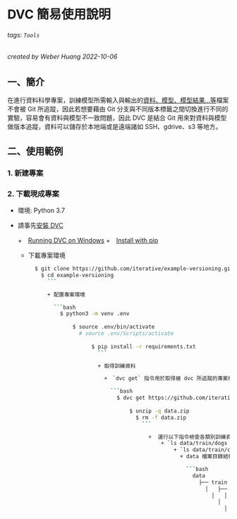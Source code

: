 # DVC 簡易使用說明

###### tags: `Tools`

###### created by Weber Huang 2022-10-06

## 一、簡介

在進行資料科學專案，訓練模型所需輸入與輸出的<u>資料、模型、模型結果...等</u>檔案不會被 Git 所追蹤，因此若想要藉由 Git 分支與不同版本標籤之間切換進行不同的實驗，容易會有資料與模型不一致問題，因此 DVC 是結合 Git 用來對資料與模型做版本追蹤，資料可以儲存於本地端或是遠端諸如 SSH、gdrive、s3 等地方。

## 二、使用範例

### 1. 新建專案

### 2. 下載現成專案

+ 環境: Python 3.7

+ 請事先[安裝 DVC](https://dvc.org/doc/install)

  +　[Running DVC on Windows](https://dvc.org/doc/user-guide/how-to/running-dvc-on-windows)
    +　[Install with pip](https://dvc.org/doc/install/windows#install-with-pip)

	+ 下載專案環境

	  ```bash
	    $ git clone https://github.com/iterative/example-versioning.git
		  $ cd example-versioning
		    ```

			+ 配置專案環境

			  ```bash
			    $ python3 -m venv .env
				  
				    $ source .env/bin/activate
					  # source .env/Scripts/activate
					    
						  $ pip install -r requirements.txt
						    ```

							+ 取得訓練資料

							  +　`dvc get` 指令用於取得被 dvc 所追蹤的專案模型資料，詳細請見j文件 [dvc get](https://dvc.org/doc/command-reference/get#get)

							    ```bash
								  $ dvc get https://github.com/iterative/dataset-registrytutorials/versioning/data.zip
								    
									  $ unzip -q data.zip
									    $ rm -f data.zip
										  ```

										    +  運行以下指令檢查各類別訓練資料是否各 500 筆
											    + `ls data/train/dogs | wc -l`
												    + `ls data/train/cats | wc -l`
													  + data 檔案目錄結構

													    ```bash
														  data
														    ├── train
															  │   ├── dogs
															    │   │   ├── dog.1.jpg
																  │   │   ├── ...
																    │   │   └── dog.500.jpg
																	  │   └── cats
																	    │       ├── cat.1.jpg
																		  │       ├── ...
																		    │       └── cat.500.jpg
																			  └── validation
																			       ├── dogs
																				        │   ├── dog.1001.jpg
																						     │   ├── ...
																							      │   └── dog.1400.jpg
																								       └── cats
																									            ├── cat.1001.jpg
																												         ├── ...
																														          └── cat.1400.jpg
																																    ```

																																	+ 使用 `dvc add` 追蹤現行的資料狀態

																																	  + [dvc add](https://dvc.org/doc/command-reference/add#add) 類似於 git add，會產出 `.dvc` 檔案 (類似緩存指針紀錄) 用來追蹤資料的元資料，並加入該資料集或模型進`.gitignore` 避免其被 Git 追蹤，Git 僅追蹤元資料檔案 `.dvc`

																																	    ```bash
																																		  $ dvc add data
																																		    ```

																																			+ 訓練模型

																																			  + 紀錄模型產出，或是可以使用進階的方法 [dvc run](https://dvc.org/doc/command-reference/run#run)

																																			    > We manually added the model output here, which isn't ideal. The preferred way of capturing command outputs is with [`dvc run`](https://dvc.org/doc/command-reference/run). More on this later.

																																				  ```bash
																																				    $ python train.py
																																					  $ dvc add model.h5
																																					    ```

																																						+ 交付修改內容，並加上標籤

																																						  ```bash
																																						    $ git add data.dvc model.h5.dvc metrics.csv .gitignore
																																							  $ git commit -m "First model, trained with 1000 images"
																																							    $ git tag -a "v1.0" -m "model v1.0, 1000 images"
																																								  ```

																																								  + 載入新的資料集訓練新模型

																																								    + 擴充訓練資料

																																									  ```bash
																																									    $ dvc get https://github.com/iterative/dataset-registry \
																																										            tutorials/versioning/new-labels.zip
																																													  $ unzip -q new-labels.zip
																																													    $ rm -f new-labels.zip
																																														  ```

																																														    + 檢查資料筆數是否變更
																																															    + `ls data/train/dogs | wc -l`
																																																    + `ls data/train/cats | wc -l`
																																																	  + 資料目錄結構

																																																	    ```bash
																																																		  data
																																																		    ├── train
																																																			  │   ├── dogs
																																																			    │   │   ├── dog.1.jpg
																																																				  │   │   ├── ...
																																																				    │   │   └── dog.1000.jpg
																																																					  │   └── cats
																																																					    │       ├── cat.1.jpg
																																																						  │       ├── ...
																																																						    │       └── cat.1000.jpg
																																																							  └── validation
																																																							       ├── dogs
																																																								        │   ├── dog.1001.jpg
																																																										     │   ├── ...
																																																											      │   └── dog.1400.jpg
																																																												       └── cats
																																																													            ├── cat.1001.jpg
																																																																         ├── ...
																																																																		          └── cat.1400.jpg
																																																																				    ```

																																																																					+ 追蹤新資料集與新模型

																																																																					  ```bash
																																																																					    $ dvc add data
																																																																						  $ python train.py
																																																																						    $ dvc add model.h5
																																																																							  ```

																																																																							  + 交付修改內容，並加上標籤

																																																																							    ```bash
																																																																								  $ git add data.dvc model.h5.dvc metrics.csv
																																																																								    $ git commit -m "Second model, trained with 2000 images"
																																																																									  $ git tag -a "v2.0" -m "model v2.0, 2000 images"
																																																																									    ```

																																																																										+ 切換不同工作區

																																																																										  +  [dvc checkout](https://dvc.org/doc/command-reference/checkout) 類似 git checkout 可以切換資料工作區，可以整個切換或是切換目標檔案

																																																																										    ```bash
																																																																											  $ git checkout v1.0
																																																																											    $ dvc checkout
																																																																												  ```

																																																																												    + 檢查資料
																																																																													    + `ls data/train/dogs | wc -l`
																																																																														    + `ls data/train/cats | wc -l`
																																																																															  + 如果想要只切換資料集但保留現有的分枝程式碼
																																																																															      + 運行 git status，可以看到當前分枝 `data.dvc` 被修改，元資料指向 `v1.0` 版本資料工作區，而程式碼則是指向 `v2.0` 

																																																																																    ```bash
																																																																																	  $ git checkout v1.0 data.dvc
																																																																																	    $ dvc checkout data.dvc
																																																																																		  ```

																																																																																		  ### 3. 其他 DVC 進階應用

																																																																																		  + **dvc run**

																																																																																		    + dvc add 可以追蹤資料與產出的模型檔案，若腳本程式需輸入與輸出檔案，也可以透過 [`dvc run`](https://dvc.org/doc/command-reference/run)

																																																																																			    > 如果您嘗試了在工作區版本之間切換部分中的命令，請返回主分支代碼和數據，並使用以下命令刪除 model.h5.dvc 文件：

																																																																																				    ```bash
																																																																																					    $ git checkout master
																																																																																						    $ dvc checkout
																																																																																							    $ dvc remove model.h5.dvc
																																																																																								    ```

																																																																																									    ```bash
																																																																																										    $ dvc run -n train -d train.py -d data \
																																																																																											              -o model.h5 -o bottleneck_features_train.npy \
																																																																																														                -o bottleneck_features_validation.npy -M metrics.csv \
																																																																																																		              python train.py
																																																																																																					      ```

																																																																																																						      + `dvc run` 建立一個名為 train 的 pipeline stage 於 `dvc.yaml` 檔案

																																																																																																							        ```bash
																																																																																																									      $ cat dvc.yaml
																																																																																																										        stages:
																																																																																																												        train:
																																																																																																														          cmd: python train.py
																																																																																																																            deps:
																																																																																																																			          - data
																																																																																																																					            - train.py
																																																																																																																								          outs:
																																																																																																																										            - bottleneck_features_train.npy
																																																																																																																													          - bottleneck_features_validation.npy
																																																																																																																															            - model.h5
																																																																																																																																		          metrics:
																																																																																																																																				            - metrics.csv:
																																																																																																																																							              cache: false
																																																																																																																																										        ```

																																																																																																																																												    + 與 `dvc add` 相同的方式跟踪所有輸出 (-o)。與 `dvc add` 不同，`dvc run` 還跟踪依賴項 (-d) 和運行以產生結果的命令 (python train.py)

																																																																																																																																													      > 此時可以運行 git add . 和 git commit 將 train 階段及其輸出保存到存儲庫。

																																																																																																																																														      + 使用 [`dvc repro`](https://dvc.org/doc/command-reference/repro) 指令重跑 train pipeline 若該 pipeline 依賴檔案(-d) 有修改，例如我們新增幾筆資料集的資料，並且想透過原有的 train pipeline 重新訓練模型，可以透過 `dvc repro`，指令還更新輸出並將它們放入緩存中。

																																																																																																																																															        > dvc add 和 dvc checkout 為模型和大型數據集版本控制提供了基本機制。 dvc run 和 dvc repro 為機器學習模型提供了構建系統，類似於軟件構建自動化中的 Make。

																																																																																																																																																	## 三、參考資源

																																																																																																																																																	+ [Tutorial: Data and Model Versioning](https://dvc.org/doc/use-cases/versioning-data-and-models/tutorial#tutorial-data-and-model-versioning)
